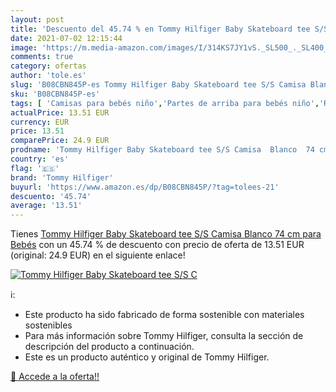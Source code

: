 ```yaml
---
layout: post
title: 'Descuento del 45.74 % en Tommy Hilfiger Baby Skateboard tee S/S C'
date: 2021-07-02 12:15:44
image: 'https://m.media-amazon.com/images/I/314KS7JY1vS._SL500_._SL400_.jpg'
comments: true
category: ofertas
author: 'tole.es'
slug: 'B08CBN845P-es Tommy Hilfiger Baby Skateboard tee S/S Camisa Blanco 74 cm...'
sku: 'B08CBN845P-es'
tags: [ 'Camisas para bebés niño','Partes de arriba para bebés niño','Ropa','Ropa para bebés','Ropa para bebés niño','bebés','tommy hilfiger', ]
actualPrice: 13.51 EUR
currency: EUR
price: 13.51
comparePrice: 24.9 EUR
prodname: 'Tommy Hilfiger Baby Skateboard tee S/S Camisa  Blanco  74 cm para Bebés'
country: 'es'
flag: '🇪🇸'
brand: 'Tommy Hilfiger'
buyurl: 'https://www.amazon.es/dp/B08CBN845P/?tag=tolees-21'
descuento: '45.74'
average: '13.51'
---
```


Tienes [Tommy Hilfiger Baby Skateboard tee S/S Camisa  Blanco  74 cm para Bebés](https://www.amazon.es/dp/B08CBN845P/?tag=tolees-21) con un 45.74 % de descuento con precio de oferta de 13.51 EUR (original: 24.9 EUR) en el siguiente enlace!

[![Tommy Hilfiger Baby Skateboard tee S/S C](https://m.media-amazon.com/images/I/314KS7JY1vS._SL500_._SL400_.jpg)](https://www.amazon.es/dp/B08CBN845P/?tag=tolees-21)

ℹ️:

- Este producto ha sido fabricado de forma sostenible con materiales sostenibles
- Para más información sobre Tommy Hilfiger, consulta la sección de descripción del producto a continuación.
- Este es un producto auténtico y original de Tommy Hilfiger.

[🛒 Accede a la oferta!!](https://www.amazon.es/dp/B08CBN845P/?tag=tolees-21)
